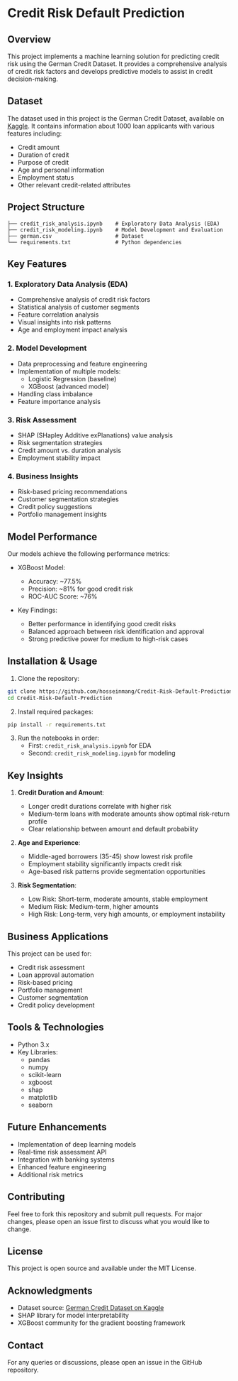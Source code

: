 # Credit Risk Default Prediction

## Overview
This project implements a machine learning solution for predicting credit risk using the German Credit Dataset. It provides a comprehensive analysis of credit risk factors and develops predictive models to assist in credit decision-making.

## Dataset
The dataset used in this project is the German Credit Dataset, available on [Kaggle](https://www.kaggle.com/datasets/mpwolke/cusersmarildownloadsgermancsv). It contains information about 1000 loan applicants with various features including:
- Credit amount
- Duration of credit
- Purpose of credit
- Age and personal information
- Employment status
- Other relevant credit-related attributes

## Project Structure
```
├── credit_risk_analysis.ipynb    # Exploratory Data Analysis (EDA)
├── credit_risk_modeling.ipynb    # Model Development and Evaluation
├── german.csv                    # Dataset
└── requirements.txt              # Python dependencies
```

## Key Features

### 1. Exploratory Data Analysis (EDA)
- Comprehensive analysis of credit risk factors
- Statistical analysis of customer segments
- Feature correlation analysis
- Visual insights into risk patterns
- Age and employment impact analysis

### 2. Model Development
- Data preprocessing and feature engineering
- Implementation of multiple models:
  - Logistic Regression (baseline)
  - XGBoost (advanced model)
- Handling class imbalance
- Feature importance analysis

### 3. Risk Assessment
- SHAP (SHapley Additive exPlanations) value analysis
- Risk segmentation strategies
- Credit amount vs. duration analysis
- Employment stability impact

### 4. Business Insights
- Risk-based pricing recommendations
- Customer segmentation strategies
- Credit policy suggestions
- Portfolio management insights

## Model Performance

Our models achieve the following performance metrics:

- XGBoost Model:
  - Accuracy: ~77.5%
  - Precision: ~81% for good credit risk
  - ROC-AUC Score: ~76%

- Key Findings:
  - Better performance in identifying good credit risks
  - Balanced approach between risk identification and approval
  - Strong predictive power for medium to high-risk cases

## Installation & Usage

1. Clone the repository:
```bash
git clone https://github.com/hosseinmang/Credit-Risk-Default-Prediction.git
cd Credit-Risk-Default-Prediction
```

2. Install required packages:
```bash
pip install -r requirements.txt
```

3. Run the notebooks in order:
   - First: `credit_risk_analysis.ipynb` for EDA
   - Second: `credit_risk_modeling.ipynb` for modeling

## Key Insights

1. **Credit Duration and Amount**:
   - Longer credit durations correlate with higher risk
   - Medium-term loans with moderate amounts show optimal risk-return profile
   - Clear relationship between amount and default probability

2. **Age and Experience**:
   - Middle-aged borrowers (35-45) show lowest risk profile
   - Employment stability significantly impacts credit risk
   - Age-based risk patterns provide segmentation opportunities

3. **Risk Segmentation**:
   - Low Risk: Short-term, moderate amounts, stable employment
   - Medium Risk: Medium-term, higher amounts
   - High Risk: Long-term, very high amounts, or employment instability

## Business Applications

This project can be used for:
- Credit risk assessment
- Loan approval automation
- Risk-based pricing
- Portfolio management
- Customer segmentation
- Credit policy development

## Tools & Technologies
- Python 3.x
- Key Libraries:
  - pandas
  - numpy
  - scikit-learn
  - xgboost
  - shap
  - matplotlib
  - seaborn

## Future Enhancements
- Implementation of deep learning models
- Real-time risk assessment API
- Integration with banking systems
- Enhanced feature engineering
- Additional risk metrics

## Contributing
Feel free to fork this repository and submit pull requests. For major changes, please open an issue first to discuss what you would like to change.

## License
This project is open source and available under the MIT License.

## Acknowledgments
- Dataset source: [German Credit Dataset on Kaggle](https://www.kaggle.com/datasets/mpwolke/cusersmarildownloadsgermancsv)
- SHAP library for model interpretability
- XGBoost community for the gradient boosting framework

## Contact
For any queries or discussions, please open an issue in the GitHub repository.